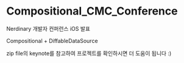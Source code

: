 # Compositional_CMC_Conference

Nerdinary 개발자 컨퍼런스 iOS 발표 <br> 

Compositional + DiffableDataSource <br>

zip file의 keynote를 참고하여 프로젝트를 확인하시면 더 도움이 됩니다 :)
